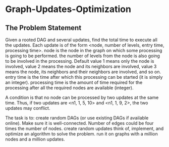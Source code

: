 # Graph-Updates-Optimization

## The Problem Statement
Given a rooted DAG and several updates, find the total time to execute all the updates. Each update is of the form <node, number of levels, entry time, processing time>.
node is the node in the graph on which some processing is going to be performed.
the number of levels from the node is also going to be involved in the processing. Default value 1 means only the node is involved, value 2 means the node and its neighbors are involved, value 3 means the node, its neighbors and their neighbors are involved, and so on.
entry time is the time after which this processing can be started (it is simply an integer).
processing time is the amount of time required for the processing after all the required nodes are available (integer).

A condition is that no node can be processed by two updates at the same time. Thus, if two updates are <n1, 1, 5, 10> and <n1, 1, 9, 2>, the two updates may conflict.

The task is to:
create random DAGs (or use existing DAGs if available online). Make sure it is well-connected. Number of edges could be four times the number of nodes.
create random updates
think of, implement, and optimize an algorithm to solve the problem.
run it on graphs with a million nodes and a million updates.

